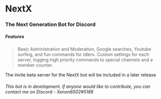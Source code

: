# NextX

### The Next Generation Bot for Discord

##### Features

> Basic Administration and Moderation, Google searches, Youtube surfing, and fun commands for idlers. Custom settings for each server, logging high priority commands to special channels and a member counter.

The invite beta server for the NextX bot will be included in a later release

###### This bot is in development. If anyone would like to contribute, you can contact me on Discord - Xenon6502#5188




